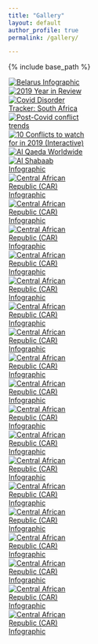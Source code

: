 ```yaml
---
title: "Gallery"
layout: default
author_profile: true
permalink: /gallery/

---
```


{% include base_path %}

<!-- Lightbox library -->
<link rel="stylesheet" href="https://cdnjs.cloudflare.com/ajax/libs/lightbox2/2.11.3/css/lightbox.min.css" crossorigin="anonymous" />

<!-- Masonry library -->
<script src="https://cdnjs.cloudflare.com/ajax/libs/masonry/4.2.2/masonry.pkgd.min.js"></script>

<div class="grid gallery">
<div class="grid-sizer"></div>
  <div class="grid-item">
    <a href="/images/gallery_images/BelarusInfographic.png" data-toggle="lightbox" data-gallery="gallery">
      <img src="/images/gallery_images/BelarusInfographic.png" alt="Belarus Infographic" />
    </a>
  </div>

  <div class="grid-item">
    <a href="/images/gallery_images/2019YearInReviewImage.png" data-toggle="lightbox" data-gallery="gallery">
      <img src="/images/gallery_images/2019YearInReviewImage.png"  alt="2019 Year in Review" />
    </a>
  </div>

  <div class="grid-item">
    <a href="/images/gallery_images/CDT_South-Africa.png" data-toggle="lightbox" data-gallery="gallery">
      <img src="/images/gallery_images/CDT_South-Africa.png"  alt="Covid Disorder Tracker: South Africa" />
    </a>
  </div>

  <div class="grid-item">
    <a href="/images/gallery_images/conflict-dash.png" data-toggle="lightbox" data-gallery="gallery">
      <img src="/images/gallery_images/conflict-dash.png"  alt="Post-Covid conflict trends" />
    </a>
  </div>

  <div class="grid-item">
    <a href="/images/gallery_images/10ConflictsInteractive.png" data-toggle="lightbox" data-gallery="gallery">
      <img src="/images/gallery_images/10ConflictsInteractive.png"  alt="10 Conflicts to watch for in 2019 (Interactive)" />
    </a>
  </div>

  <div class="grid-item">
    <a href="/images/gallery_images/alqaeda.png" data-toggle="lightbox" data-gallery="gallery">
      <img src="/images/gallery_images/alqaeda.png"  alt="Al Qaeda Worldwide" />
    </a>
  </div>

  <div class="grid-item">
    <a href="/images/gallery_images/alshabaab.png" data-toggle="lightbox" data-gallery="gallery">
      <img src="/images/gallery_images/alshabaab.png"  alt="Al Shabaab Infographic" />
    </a>
  </div>
  
  <div class="grid-item">
    <a href="/images/gallery_images/CAR-Infographic.png" data-toggle="lightbox" data-gallery="gallery">
      <img src="/images/gallery_images/CAR-Infographic.png"  alt="Central African Republic (CAR) Infographic" />
    </a>
  </div>

  <div class="grid-item">
    <a href="/images/gallery_images/Dashboard-1-3.png" data-toggle="lightbox" data-gallery="gallery">
      <img src="/images/gallery_images/Dashboard-1-3.png"  alt="Central African Republic (CAR) Infographic" />
    </a>
  </div>

  <div class="grid-item">
    <a href="/images/gallery_images/Dashboard-1-13.png" data-toggle="lightbox" data-gallery="gallery">
      <img src="/images/gallery_images/Dashboard-1-13.png"  alt="Central African Republic (CAR) Infographic" />
    </a>
  </div>

  <div class="grid-item">
    <a href="/images/gallery_images/Dashboard-2.png" data-toggle="lightbox" data-gallery="gallery">
      <img src="/images/gallery_images/Dashboard-2.png"  alt="Central African Republic (CAR) Infographic" />
    </a>
  </div>

  <div class="grid-item">
    <a href="/images/gallery_images/Dashboard-3-19.png" data-toggle="lightbox" data-gallery="gallery">
      <img src="/images/gallery_images/Dashboard-3-19.png"  alt="Central African Republic (CAR) Infographic" />
    </a>
  </div>

  <div class="grid-item">
    <a href="/images/gallery_images/Demodash.png" data-toggle="lightbox" data-gallery="gallery">
      <img src="/images/gallery_images/Demodash.png"  alt="Central African Republic (CAR) Infographic" />
    </a>
  </div>

  <div class="grid-item">
    <a href="/images/gallery_images/FIG-1-POST-COVID-MAP-DASH.png" data-toggle="lightbox" data-gallery="gallery">
      <img src="/images/gallery_images/FIG-1-POST-COVID-MAP-DASHaphic.png"  alt="Central African Republic (CAR) Infographic" />
    </a>
  </div>

   <div class="grid-item">
    <a href="/images/gallery_images/India_dash.png" data-toggle="lightbox" data-gallery="gallery">
      <img src="/images/gallery_images/India_dash.png"  alt="Central African Republic (CAR) Infographic" />
    </a>
  </div>

 <div class="grid-item">
    <a href="/images/gallery_images/IS_Expansion.png" data-toggle="lightbox" data-gallery="gallery">
      <img src="/images/gallery_images/IS_Expansion.png"  alt="Central African Republic (CAR) Infographic" />
    </a>
  </div>

   <div class="grid-item">
    <a href="/images/gallery_images/IsraelPalestine.png" data-toggle="lightbox" data-gallery="gallery">
      <img src="/images/gallery_images/IsraelPalestine.png"  alt="Central African Republic (CAR) Infographic" />
    </a>
  </div>

   <div class="grid-item">
    <a href="/images/gallery_images/mobviolenceDash.png" data-toggle="lightbox" data-gallery="gallery">
      <img src="/images/gallery_images/mobviolenceDash.png"  alt="Central African Republic (CAR) Infographic" />
    </a>
  </div>

   <div class="grid-item">
    <a href="/images/gallery_images/morecountriesmoreviolence.png" data-toggle="lightbox" data-gallery="gallery">
      <img src="/images/gallery_images/morecountriesmoreviolence.png"  alt="Central African Republic (CAR) Infographic" />
    </a>
  </div>

   <div class="grid-item">
    <a href="/images/gallery_images/PakistanDash.png" data-toggle="lightbox" data-gallery="gallery">
      <img src="/images/gallery_images/PakistanDash.png"  alt="Central African Republic (CAR) Infographic" />
    </a>
  </div>

   <div class="grid-item">
    <a href="/images/gallery_images/philippines.png" data-toggle="lightbox" data-gallery="gallery">
      <img src="/images/gallery_images/philippines.png"  alt="Central African Republic (CAR) Infographic" />
    </a>
  </div>

   <div class="grid-item">
    <a href="/images/gallery_images/revengeofthekurds.png" data-toggle="lightbox" data-gallery="gallery">
      <img src="/images/gallery_images/revengeofthekurds.png"  alt="Central African Republic (CAR) Infographic" />
    </a>
  </div>

   <div class="grid-item">
    <a href="/images/gallery_images/south-africa.png" data-toggle="lightbox" data-gallery="gallery">
      <img src="/images/gallery_images/south-arica.png"  alt="Central African Republic (CAR) Infographic" />
    </a>
  </div>

   <div class="grid-item">
    <a href="/images/gallery_images/taking stock.png" data-toggle="lightbox" data-gallery="gallery">
      <img src="/images/gallery_images/taking stock.png"  alt="Central African Republic (CAR) Infographic" />
    </a>
  </div>

   <div class="grid-item">
    <a href="/images/gallery_images/PakistanDash.png" data-toggle="lightbox" data-gallery="gallery">
      <img src="/images/gallery_images/PakistanDash.png"  alt="Central African Republic (CAR) Infographic" />
    </a>
  </div>
  <!-- Add more images here -->
</div>

<style>
  .grid-item {
    margin: 1px;
  }
  .grid-sizer,
  .grid-item {
    width: calc(33.33% - 2px);
    margin: 1px;
  }
   img {
    max-width: 100%;
    height: auto;
  }
</style>

<script>
  var grid = document.querySelector('.gallery');
  var masonry = new Masonry(grid, {
    itemSelector: '.grid-item',
    columnWidth: '.grid-sizer',
    fitWidth: true,
    percentPosition: true
  });
</script>